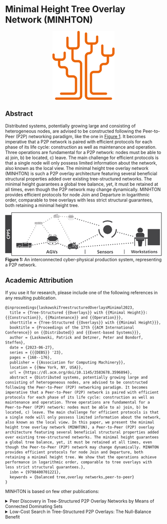 # Minimal Height Tree Overlay Network (MINHTON)

<p align="center">
<img src="img/minhtonLogo.svg" class="logo" width="200px" alt="MINHTON Logo">
</p>

## Abstract

Distributed systems, potentially growing large and consisting of heterogeneous nodes, are advised to be constructed following the Peer-to-Peer (P2P) networking paradigm, like the one in [Figure 1](#fig1).
It becomes imperative that a P2P network is paired with efficient protocols for each phase of its life cycle: construction as well as maintenance and operation.
Three operations are fundamental for a P2P network: nodes must be able to a) join, b) be located, c) leave.
The main challenge for efficient protocols is that a single node will only possess limited information about the network, also known as the local view.
The minimal height tree overlay network (MINHTON) is such a P2P overlay architecture featuring several beneficial structural properties added over existing tree-structured networks.
The minimal height guarantees a global tree balance, yet, it must be retained at all times, even though the P2P network may change dynamically.
MINHTON provides efficient protocols for node Join and Departure in logarithmic order, comparable to tree overlays with less strict structural guarantees, both retaining a minimal height tree.

![Figure 1](img/cpps.png "An interconnected cyber-physical production system, representing an P2P network")
<a name="fig1"></a>**Figure 1:** An interconnected cyber-physical production system, representing a P2P network.

## Academic Attribution

If you use it for research, please include one of the following references in any resulting publication.

```plain
@inproceedings{laskowskiTreestructuredOverlaysMinimal2023,
  title = {Tree-Structured {{Overlays}} with {{Minimal Height}}: {{Construction}}, {{Maintenance}} and {{Operation}}},
  shorttitle = {Tree-Structured {{Overlays}} with {{Minimal Height}}},
  booktitle = {Proceedings of the 17th {{ACM International Conference}} on {{Distributed}} and {{Event-based Systems}}},
  author = {Laskowski, Patrick and Detzner, Peter and Bondorf, Steffen},
  date = {2023-06-27},
  series = {{{DEBS}} '23},
  pages = {168--176},
  publisher = {{Association for Computing Machinery}},
  location = {{New York, NY, USA}},
  url = {https://dl.acm.org/doi/10.1145/3583678.3596894},
  abstract = {Distributed systems, potentially growing large and consisting of heterogeneous nodes, are advised to be constructed following the Peer-to-Peer (P2P) networking paradigm. It becomes imperative that a Peer-to-Peer (P2P) network is paired with efficient protocols for each phase of its life cycle: construction as well as maintenance and operation. Three operations are fundamental for a Peer-to-Peer (P2P) network: nodes must be able to a) join, b) be located, c) leave. The main challenge for efficient protocols is that a single node will only possess limited information about the network, also known as the local view. In this paper, we present the minimal height tree overlay network (MINHTON), a Peer-to-Peer (P2P) overlay architecture featuring several beneficial structural properties added over existing tree-structured networks. The minimal height guarantees a global tree balance, yet, it must be retained at all times, even though the Peer-to-Peer (P2P) network may change dynamically. MINHTON provides efficient protocols for node Join and Departure, both retaining a minimal height tree. We show that the operations achieve performance in logarithmic order, comparable to tree overlays with less strict structural guarantees.},
  isbn = {9798400701221},
  keywords = {balanced tree,overlay networks,peer-to-peer}
}
```

MINHTON is based on few other publications:

<details>
  <summary>Peer Discovery in Tree-Structured P2P Overlay Networks by Means of Connected Dominating Sets</summary>
  ```plain
  @inproceedings{detznerPeerDiscoveryTreeStructured2022,
    title = {Peer {{Discovery}} in {{Tree-Structured P2P Overlay Networks}} by {{Means}} of {{Connected Dominating Sets}}},
    booktitle = {2022 {{IEEE}} 47th {{Conference}} on {{Local Computer Networks}} ({{LCN}})},
    author = {Detzner, Peter and Gödeke, Jana and Bondorf, Steffen},
    date = {2022-09},
    pages = {447--454},
    issn = {0742-1303},
    abstract = {A Peer-to-Peer (P2P) network consists of a large number of nodes, where each node may have different capabilities and properties. Finding peers with specific capabilities and properties is challenging. Thus, we propose a practical solution to the problem of peer discovery, which is finding peers in the network according to a specified query. We contribute a peer discovery for an m-ary tree-structured P2P network by utilizing a connected dominating set (CDS), a technique that is typically used in unstructured networks. Our approach of constructing the CDS requires no additional communication cost, while nodes can insert, update and remove data within \textbackslash mathcalO(1). Each node of the CDS – a dominating set node – maintains only a limited number of nodes. We confirm the properties of our proposed solution by using the ns-3 discrete-event simulator. This includes, besides the degree of decentralism of the peer discovery, also the heterogeneity of peers.},
    eventtitle = {2022 {{IEEE}} 47th {{Conference}} on {{Local Computer Networks}} ({{LCN}})},
    keywords = {connected dominating set,Costs,overlay network,Overlay networks,peer discovery,peer-to-peer,Peer-to-peer computing,Runtime,tree-structured,Upper bound}
  }
  ```
</details>

<details>
  <summary>Low-Cost Search in Tree-Structured P2P Overlays: The Null-Balance Benefit</summary>
  ```plain
  @inproceedings{detznerLowCostSearchTreeStructured2021,
    title = {Low-{{Cost Search}} in {{Tree-Structured P2P Overlays}}: {{The Null-Balance Benefit}}},
    shorttitle = {Low-{{Cost Search}} in {{Tree-Structured P2P Overlays}}},
    booktitle = {2021 {{IEEE}} 46th {{Conference}} on {{Local Computer Networks}} ({{LCN}})},
    author = {Detzner, Peter and Gödeke, Jana and Bondorf, Steffen},
    date = {2021-10},
    pages = {613--620},
    issn = {0742-1303},
    abstract = {Peer-to-Peer (P2P) networks are one way to create large-scale distributed systems. A single peer has only a limited view on other peers. Thus, efficient searching for other peers or their content is a key performance indicator. In this paper, we investigate the search efficiency in an m-ary tree-structured P2P overlay. While previous work aimed for balancing the maximum height of a node's sub-trees, we show that keeping the height balanced throughout the overall network – a property called null-balance – will increase search performance considerably. Simulations using the ns-3 discrete-event simulator show 50\% better performance w.r.t. required routing hops in these null-balanced trees. Therefore, we develop algorithms that keep a tree null-balanced if a node joins or departures. I.e., we prevent the need for restructuring. As we show, the cost of our efficient structure-preserving algorithms is easily set off by a relatively small number of search operations.},
    eventtitle = {2021 {{IEEE}} 46th {{Conference}} on {{Local Computer Networks}} ({{LCN}})},
    keywords = {balanced tree,Conferences,Key performance indicator,overlay networks,peer-to-peer,Peer-to-peer computing,Routing,Vegetation}
  }
  ```
</details>
